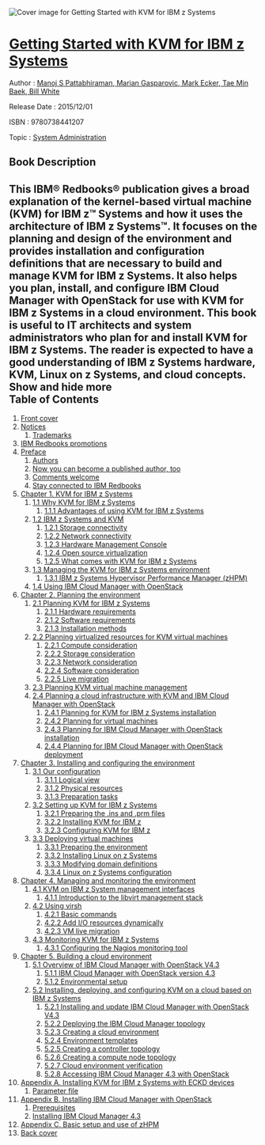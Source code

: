 ![Cover image for Getting Started with KVM for IBM z Systems](https://imgdetail.ebookreading.net/cover/cover/system_admin/EB9780738441207.jpg)

[Getting Started with KVM for IBM z Systems](https://ebookreading.net/view/book/Getting+Started+with+KVM+for+IBM+z+Systems-EB9780738441207_1.html "Getting Started with KVM for IBM z Systems")
====================================================================================================================

Author : [Manoj S Pattabhiraman](https://ebookreading.net/search/author/Manoj+S+Pattabhiraman),[ Marian Gasparovic](https://ebookreading.net/search/author/+Marian+Gasparovic),[ Mark Ecker](https://ebookreading.net/search/author/+Mark+Ecker),[ Tae Min Baek](https://ebookreading.net/search/author/+Tae+Min+Baek),[ Bill White](https://ebookreading.net/search/author/+Bill+White)

Release Date : 2015/12/01

ISBN : 9780738441207

Topic : [System Administration](https://ebookreading.net/search/category/system-administration)

Book Description
-----------------

 This IBM® Redbooks® publication gives a broad explanation of the kernel-based virtual machine (KVM) for IBM z™ Systems and how it uses the architecture of IBM z Systems™. It focuses on the planning and design of the environment and provides installation and configuration definitions that are necessary to build and manage KVM for IBM z Systems. It also helps you plan, install, and configure IBM Cloud Manager with OpenStack for use with KVM for IBM z Systems in a cloud environment.
This book is useful to IT architects and system administrators who plan for and install KVM for IBM z Systems. The reader is expected to have a good understanding of IBM z Systems hardware, KVM, Linux on z Systems, and cloud concepts.
        Show and hide more                
Table of Contents
-----------------

1. [Front cover](https://ebookreading.net/view/book/Getting+Started+with+KVM+for+IBM+z+Systems-EB9780738441207_1.html)
1. [Notices](https://ebookreading.net/view/book/Getting+Started+with+KVM+for+IBM+z+Systems-EB9780738441207_3.html)
    1. [Trademarks](https://ebookreading.net/view/book/Getting+Started+with+KVM+for+IBM+z+Systems-EB9780738441207_3.html#ww459879)
1. [IBM Redbooks promotions](https://ebookreading.net/view/book/Getting+Started+with+KVM+for+IBM+z+Systems-EB9780738441207_4.html)
1. [Preface](https://ebookreading.net/view/book/Getting+Started+with+KVM+for+IBM+z+Systems-EB9780738441207_5.html)
    1. [Authors](https://ebookreading.net/view/book/Getting+Started+with+KVM+for+IBM+z+Systems-EB9780738441207_5.html#ww776025)
    1. [Now you can become a published author, too](https://ebookreading.net/view/book/Getting+Started+with+KVM+for+IBM+z+Systems-EB9780738441207_5.html#ww782335)
    1. [Comments welcome](https://ebookreading.net/view/book/Getting+Started+with+KVM+for+IBM+z+Systems-EB9780738441207_5.html#ww775129)
    1. [Stay connected to IBM Redbooks](https://ebookreading.net/view/book/Getting+Started+with+KVM+for+IBM+z+Systems-EB9780738441207_5.html#ww782351)
1. [Chapter 1. KVM for IBM z Systems](https://ebookreading.net/view/book/Getting+Started+with+KVM+for+IBM+z+Systems-EB9780738441207_6.html)
    1. [1.1 Why KVM for IBM z Systems](https://ebookreading.net/view/book/Getting+Started+with+KVM+for+IBM+z+Systems-EB9780738441207_6.html#ww464705)
        1. [1.1.1 Advantages of using KVM for IBM z Systems](https://ebookreading.net/view/book/Getting+Started+with+KVM+for+IBM+z+Systems-EB9780738441207_6.html#ww469846)
    1. [1.2 IBM z Systems and KVM](https://ebookreading.net/view/book/Getting+Started+with+KVM+for+IBM+z+Systems-EB9780738441207_6.html#ww463989)
        1. [1.2.1 Storage connectivity](https://ebookreading.net/view/book/Getting+Started+with+KVM+for+IBM+z+Systems-EB9780738441207_6.html#ww470811)
        1. [1.2.2 Network connectivity](https://ebookreading.net/view/book/Getting+Started+with+KVM+for+IBM+z+Systems-EB9780738441207_6.html#ww469325)
        1. [1.2.3 Hardware Management Console](https://ebookreading.net/view/book/Getting+Started+with+KVM+for+IBM+z+Systems-EB9780738441207_6.html#ww468740)
        1. [1.2.4 Open source virtualization](https://ebookreading.net/view/book/Getting+Started+with+KVM+for+IBM+z+Systems-EB9780738441207_6.html#ww470010)
        1. [1.2.5 What comes with KVM for IBM z Systems](https://ebookreading.net/view/book/Getting+Started+with+KVM+for+IBM+z+Systems-EB9780738441207_6.html#ww473033)
    1. [1.3 Managing the KVM for IBM z Systems environment](https://ebookreading.net/view/book/Getting+Started+with+KVM+for+IBM+z+Systems-EB9780738441207_6.html#ww458973)
        1. [1.3.1 IBM z Systems Hypervisor Performance Manager (zHPM)](https://ebookreading.net/view/book/Getting+Started+with+KVM+for+IBM+z+Systems-EB9780738441207_6.html#ww466033)
    1. [1.4 Using IBM Cloud Manager with OpenStack](https://ebookreading.net/view/book/Getting+Started+with+KVM+for+IBM+z+Systems-EB9780738441207_6.html#ww458975)
1. [Chapter 2. Planning the environment](https://ebookreading.net/view/book/Getting+Started+with+KVM+for+IBM+z+Systems-EB9780738441207_7.html)
    1. [2.1 Planning KVM for IBM z Systems](https://ebookreading.net/view/book/Getting+Started+with+KVM+for+IBM+z+Systems-EB9780738441207_7.html#ww460797)
        1. [2.1.1 Hardware requirements](https://ebookreading.net/view/book/Getting+Started+with+KVM+for+IBM+z+Systems-EB9780738441207_7.html#ww460799)
        1. [2.1.2 Software requirements](https://ebookreading.net/view/book/Getting+Started+with+KVM+for+IBM+z+Systems-EB9780738441207_7.html#ww460834)
        1. [2.1.3 Installation methods](https://ebookreading.net/view/book/Getting+Started+with+KVM+for+IBM+z+Systems-EB9780738441207_7.html#ww460844)
    1. [2.2 Planning virtualized resources for KVM virtual machines](https://ebookreading.net/view/book/Getting+Started+with+KVM+for+IBM+z+Systems-EB9780738441207_7.html#ww460858)
        1. [2.2.1 Compute consideration](https://ebookreading.net/view/book/Getting+Started+with+KVM+for+IBM+z+Systems-EB9780738441207_7.html#ww460860)
        1. [2.2.2 Storage consideration](https://ebookreading.net/view/book/Getting+Started+with+KVM+for+IBM+z+Systems-EB9780738441207_7.html#ww460870)
        1. [2.2.3 Network consideration](https://ebookreading.net/view/book/Getting+Started+with+KVM+for+IBM+z+Systems-EB9780738441207_7.html#ww461002)
        1. [2.2.4 Software consideration](https://ebookreading.net/view/book/Getting+Started+with+KVM+for+IBM+z+Systems-EB9780738441207_7.html#ww461008)
        1. [2.2.5 Live migration](https://ebookreading.net/view/book/Getting+Started+with+KVM+for+IBM+z+Systems-EB9780738441207_7.html#ww461012)
    1. [2.3 Planning KVM virtual machine management](https://ebookreading.net/view/book/Getting+Started+with+KVM+for+IBM+z+Systems-EB9780738441207_7.html#ww469184)
    1. [2.4 Planning a cloud infrastructure with KVM and IBM Cloud Manager with OpenStack](https://ebookreading.net/view/book/Getting+Started+with+KVM+for+IBM+z+Systems-EB9780738441207_7.html#ww461024)
        1. [2.4.1 Planning for KVM for IBM z Systems installation](https://ebookreading.net/view/book/Getting+Started+with+KVM+for+IBM+z+Systems-EB9780738441207_7.html#ww461037)
        1. [2.4.2 Planning for virtual machines](https://ebookreading.net/view/book/Getting+Started+with+KVM+for+IBM+z+Systems-EB9780738441207_7.html#ww461079)
        1. [2.4.3 Planning for IBM Cloud Manager with OpenStack installation](https://ebookreading.net/view/book/Getting+Started+with+KVM+for+IBM+z+Systems-EB9780738441207_7.html#ww461108)
        1. [2.4.4 Planning for IBM Cloud Manager with OpenStack deployment](https://ebookreading.net/view/book/Getting+Started+with+KVM+for+IBM+z+Systems-EB9780738441207_7.html#ww461139)
1. [Chapter 3. Installing and configuring the environment](https://ebookreading.net/view/book/Getting+Started+with+KVM+for+IBM+z+Systems-EB9780738441207_8.html)
    1. [3.1 Our configuration](https://ebookreading.net/view/book/Getting+Started+with+KVM+for+IBM+z+Systems-EB9780738441207_8.html#ww458965)
        1. [3.1.1 Logical view](https://ebookreading.net/view/book/Getting+Started+with+KVM+for+IBM+z+Systems-EB9780738441207_8.html#ww477990)
        1. [3.1.2 Physical resources](https://ebookreading.net/view/book/Getting+Started+with+KVM+for+IBM+z+Systems-EB9780738441207_8.html#ww477999)
        1. [3.1.3 Preparation tasks](https://ebookreading.net/view/book/Getting+Started+with+KVM+for+IBM+z+Systems-EB9780738441207_8.html#ww478666)
    1. [3.2 Setting up KVM for IBM z Systems](https://ebookreading.net/view/book/Getting+Started+with+KVM+for+IBM+z+Systems-EB9780738441207_8.html#ww477896)
        1. [3.2.1 Preparing the .ins and .prm files](https://ebookreading.net/view/book/Getting+Started+with+KVM+for+IBM+z+Systems-EB9780738441207_8.html#ww461082)
        1. [3.2.2 Installing KVM for IBM z](https://ebookreading.net/view/book/Getting+Started+with+KVM+for+IBM+z+Systems-EB9780738441207_8.html#ww460898)
        1. [3.2.3 Configuring KVM for IBM z](https://ebookreading.net/view/book/Getting+Started+with+KVM+for+IBM+z+Systems-EB9780738441207_8.html#ww461456)
    1. [3.3 Deploying virtual machines](https://ebookreading.net/view/book/Getting+Started+with+KVM+for+IBM+z+Systems-EB9780738441207_8.html#ww461108)
        1. [3.3.1 Preparing the environment](https://ebookreading.net/view/book/Getting+Started+with+KVM+for+IBM+z+Systems-EB9780738441207_8.html#ww461136)
        1. [3.3.2 Installing Linux on z Systems](https://ebookreading.net/view/book/Getting+Started+with+KVM+for+IBM+z+Systems-EB9780738441207_8.html#ww476910)
        1. [3.3.3 Modifying domain definitions](https://ebookreading.net/view/book/Getting+Started+with+KVM+for+IBM+z+Systems-EB9780738441207_8.html#ww477812)
        1. [3.3.4 Linux on z Systems configuration](https://ebookreading.net/view/book/Getting+Started+with+KVM+for+IBM+z+Systems-EB9780738441207_8.html#ww476206)
1. [Chapter 4. Managing and monitoring the environment](https://ebookreading.net/view/book/Getting+Started+with+KVM+for+IBM+z+Systems-EB9780738441207_9.html)
    1. [4.1 KVM on IBM z System management interfaces](https://ebookreading.net/view/book/Getting+Started+with+KVM+for+IBM+z+Systems-EB9780738441207_9.html#ww458965)
        1. [4.1.1 Introduction to the libvirt management stack](https://ebookreading.net/view/book/Getting+Started+with+KVM+for+IBM+z+Systems-EB9780738441207_9.html#ww463769)
    1. [4.2 Using virsh](https://ebookreading.net/view/book/Getting+Started+with+KVM+for+IBM+z+Systems-EB9780738441207_9.html#ww461084)
        1. [4.2.1 Basic commands](https://ebookreading.net/view/book/Getting+Started+with+KVM+for+IBM+z+Systems-EB9780738441207_9.html#ww467297)
        1. [4.2.2 Add I/O resources dynamically](https://ebookreading.net/view/book/Getting+Started+with+KVM+for+IBM+z+Systems-EB9780738441207_9.html#ww465444)
        1. [4.2.3 VM live migration](https://ebookreading.net/view/book/Getting+Started+with+KVM+for+IBM+z+Systems-EB9780738441207_9.html#ww465521)
    1. [4.3 Monitoring KVM for IBM z Systems](https://ebookreading.net/view/book/Getting+Started+with+KVM+for+IBM+z+Systems-EB9780738441207_9.html#ww461119)
        1. [4.3.1 Configuring the Nagios monitoring tool](https://ebookreading.net/view/book/Getting+Started+with+KVM+for+IBM+z+Systems-EB9780738441207_9.html#ww462054)
1. [Chapter 5. Building a cloud environment](https://ebookreading.net/view/book/Getting+Started+with+KVM+for+IBM+z+Systems-EB9780738441207_10.html)
    1. [5.1 Overview of IBM Cloud Manager with OpenStack V4.3](https://ebookreading.net/view/book/Getting+Started+with+KVM+for+IBM+z+Systems-EB9780738441207_10.html#ww461207)
        1. [5.1.1 IBM Cloud Manager with OpenStack version 4.3](https://ebookreading.net/view/book/Getting+Started+with+KVM+for+IBM+z+Systems-EB9780738441207_10.html#ww461209)
        1. [5.1.2 Environmental setup](https://ebookreading.net/view/book/Getting+Started+with+KVM+for+IBM+z+Systems-EB9780738441207_10.html#ww469438)
    1. [5.2 Installing, deploying, and configuring KVM on a cloud based on IBM z Systems](https://ebookreading.net/view/book/Getting+Started+with+KVM+for+IBM+z+Systems-EB9780738441207_10.html#ww462663)
        1. [5.2.1 Installing and update IBM Cloud Manager with OpenStack V4.3](https://ebookreading.net/view/book/Getting+Started+with+KVM+for+IBM+z+Systems-EB9780738441207_10.html#ww461832)
        1. [5.2.2 Deploying the IBM Cloud Manager topology](https://ebookreading.net/view/book/Getting+Started+with+KVM+for+IBM+z+Systems-EB9780738441207_10.html#ww461838)
        1. [5.2.3 Creating a cloud environment](https://ebookreading.net/view/book/Getting+Started+with+KVM+for+IBM+z+Systems-EB9780738441207_10.html#ww465259)
        1. [5.2.4 Environment templates](https://ebookreading.net/view/book/Getting+Started+with+KVM+for+IBM+z+Systems-EB9780738441207_10.html#ww465606)
        1. [5.2.5 Creating a controller topology](https://ebookreading.net/view/book/Getting+Started+with+KVM+for+IBM+z+Systems-EB9780738441207_10.html#ww467082)
        1. [5.2.6 Creating a compute node topology](https://ebookreading.net/view/book/Getting+Started+with+KVM+for+IBM+z+Systems-EB9780738441207_10.html#ww465852)
        1. [5.2.7 Cloud environment verification](https://ebookreading.net/view/book/Getting+Started+with+KVM+for+IBM+z+Systems-EB9780738441207_10.html#ww483889)
        1. [5.2.8 Accessing IBM Cloud Manager 4.3 with OpenStack](https://ebookreading.net/view/book/Getting+Started+with+KVM+for+IBM+z+Systems-EB9780738441207_10.html#ww470484)
1. [Appendix A. Installing KVM for IBM z Systems with ECKD devices](https://ebookreading.net/view/book/Getting+Started+with+KVM+for+IBM+z+Systems-EB9780738441207_11.html)
    1. [Parameter file](https://ebookreading.net/view/book/Getting+Started+with+KVM+for+IBM+z+Systems-EB9780738441207_11.html#ww457844)
1. [Appendix B. Installing IBM Cloud Manager with OpenStack](https://ebookreading.net/view/book/Getting+Started+with+KVM+for+IBM+z+Systems-EB9780738441207_12.html)
    1. [Prerequisites](https://ebookreading.net/view/book/Getting+Started+with+KVM+for+IBM+z+Systems-EB9780738441207_12.html#ww458140)
    1. [Installing IBM Cloud Manager 4.3](https://ebookreading.net/view/book/Getting+Started+with+KVM+for+IBM+z+Systems-EB9780738441207_12.html#ww460068)
1. [Appendix C. Basic setup and use of zHPM](https://ebookreading.net/view/book/Getting+Started+with+KVM+for+IBM+z+Systems-EB9780738441207_13.html)
1. [Back cover](https://ebookreading.net/view/book/Getting+Started+with+KVM+for+IBM+z+Systems-EB9780738441207_15.html)
